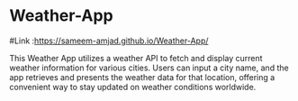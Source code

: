 # Weather-App
#Link :https://sameem-amjad.github.io/Weather-App/

This Weather App utilizes a weather API to fetch and display current weather information for various cities. Users can input a city name, and the app retrieves and presents the weather data for that location, offering a convenient way to stay updated on weather conditions worldwide.
